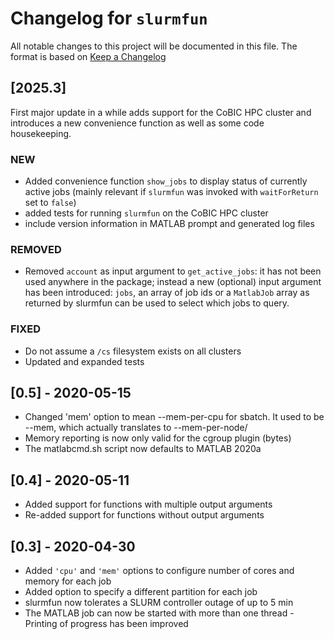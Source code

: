 # Changelog for `slurmfun`
All notable changes to this project will be documented in this file.
The format is based on [Keep a Changelog](https://keepachangelog.com/en/1.0.0/)

## [2025.3]
First major update in a while adds support for the CoBIC HPC cluster and 
introduces a new convenience function as well as some code housekeeping. 

### NEW
- Added convenience function `show_jobs` to display status of currently active 
  jobs (mainly relevant if `slurmfun` was invoked with `waitForReturn` set to
  `false`)
- added tests for running `slurmfun` on the CoBIC HPC cluster
- include version information in MATLAB prompt and generated log files

### REMOVED
- Removed `account` as input argument to `get_active_jobs`: it has not been used 
  anywhere in the package; instead a new (optional) input argument has been 
  introduced: `jobs`, an array of job ids or a `MatlabJob` array as returned by 
  slurmfun can be used to select which jobs to query. 

### FIXED
- Do not assume a `/cs` filesystem exists on all clusters
- Updated and expanded tests

## [0.5] - 2020-05-15
- Changed 'mem' option to mean --mem-per-cpu for sbatch.
  It used to be --mem, which actually translates to 
  --mem-per-node/
- Memory reporting is now only valid for the cgroup plugin (bytes)
- The matlabcmd.sh script now defaults to MATLAB 2020a

## [0.4] - 2020-05-11
- Added support for functions with multiple output arguments
- Re-added support for functions without output arguments

## [0.3] - 2020-04-30
- Added `'cpu'` and `'mem'` options to configure number of cores and memory
  for each job
- Added option to specify a different partition for each job
- slurmfun now tolerates a SLURM controller outage of up to 5 min
- The MATLAB job can now be started with more than one thread
-Printing of progress has been improved
